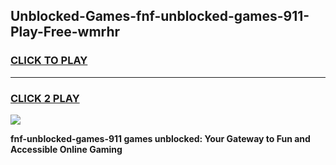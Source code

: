 
## Unblocked-Games-fnf-unblocked-games-911-Play-Free-wmrhr
<h3>
<a href="https://premium76.site?title=fnf-unblocked-games-911&ref=23A">CLICK TO PLAY</a></h3>
<hr>

<h3>
<a href="https://premium76.site?title=fnf-unblocked-games-911&ref=23A">CLICK 2 PLAY</a>
  
</h3>

<a href="https://premium76.site?title=fnf-unblocked-games-911&ref=23A"><img src="https://clearcache.store/games.png"></a>


**fnf-unblocked-games-911 games unblocked: Your Gateway to Fun and Accessible Online Gaming**
